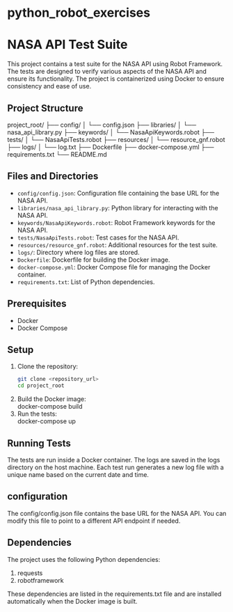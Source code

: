 # python_robot_exercises

# NASA API Test Suite

This project contains a test suite for the NASA API using Robot Framework. The tests are designed to verify various aspects of the NASA API and ensure its functionality. The project is containerized using Docker to ensure consistency and ease of use.

## Project Structure
project_root/ ├── config/ │ └── config.json ├── libraries/ │ └── nasa_api_library.py ├── keywords/ │ └── NasaApiKeywords.robot ├── tests/ │ └── NasaApiTests.robot ├── resources/ │ └── resource_gnf.robot ├── logs/ │ └── log.txt ├── Dockerfile ├── docker-compose.yml ├── requirements.txt └── README.md
## Files and Directories

- `config/config.json`: Configuration file containing the base URL for the NASA API.
- `libraries/nasa_api_library.py`: Python library for interacting with the NASA API.
- `keywords/NasaApiKeywords.robot`: Robot Framework keywords for the NASA API.
- `tests/NasaApiTests.robot`: Test cases for the NASA API.
- `resources/resource_gnf.robot`: Additional resources for the test suite.
- `logs/`: Directory where log files are stored.
- `Dockerfile`: Dockerfile for building the Docker image.
- `docker-compose.yml`: Docker Compose file for managing the Docker container.
- `requirements.txt`: List of Python dependencies.

## Prerequisites

- Docker
- Docker Compose

## Setup

1. Clone the repository:
   ```sh
   git clone <repository_url>
   cd project_root
   

2. Build the Docker image:  
docker-compose build
3. Run the tests:  
docker-compose up

## Running Tests

The tests are run inside a Docker container. The logs are saved in the logs directory on the host machine. Each test run generates a new log file with a unique name based on the current date and time.  

## configuration

The config/config.json file contains the base URL for the NASA API. You can modify this file to point to a different API endpoint if needed.  

## Dependencies

The project uses the following Python dependencies:  
1. requests
2. robotframework

These dependencies are listed in the requirements.txt file and are installed automatically when the Docker image is built. 
